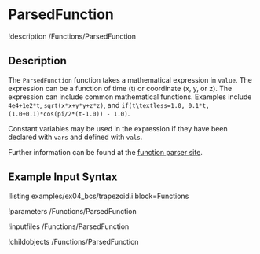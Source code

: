 # ParsedFunction

!description /Functions/ParsedFunction

## Description

The `ParsedFunction` function takes a mathematical expression in `value`.  The
expression can be a function of time (t) or coordinate (x, y, or z).  The expression
can include common mathematical functions.  Examples include `4e4+1e2*t`,
`sqrt(x*x+y*y+z*z)`, and `if(t\textless=1.0, 0.1*t, (1.0+0.1)*cos(pi/2*(t-1.0)) - 1.0)`.

Constant variables may be used in the expression if they have been declared with `vars`
and defined with `vals`.

Further information can be found at the
[function parser site](http://warp.povusers.org/FunctionParser/).

## Example Input Syntax
!listing examples/ex04_bcs/trapezoid.i block=Functions

!parameters /Functions/ParsedFunction

!inputfiles /Functions/ParsedFunction

!childobjects /Functions/ParsedFunction

